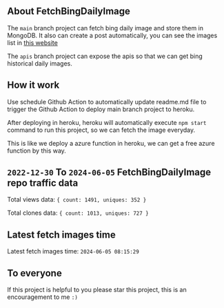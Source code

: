 ## About FetchBingDailyImage

The `main` branch project can fetch bing daily image and store them in MongoDB.
It also can create a post automatically, you can see the images list in [this website](https://oursalbum.netlify.app)

The `apis` branch project can expose the apis so that we can get bing historical daily images.

## How it work

Use schedule Github Action to automatically update readme.md file to trigger the Github Action to deploy main branch project to heroku.

After deploying in heroku, heroku will automatically execute `npm start` command to run this project, so we can fetch the image everyday.

This is like we deploy a azure function in heroku, we can get a free azure function by this way.

## `2022-12-30` To `2024-06-05` FetchBingDailyImage repo traffic data

Total views data: `{ count: 1491, uniques: 352 }`

Total clones data: `{ count: 1013, uniques: 727 }`

## Latest fetch images time

Latest fetch images time: `2024-06-05 08:15:29`

## To everyone

If this project is helpful to you please star this project, this is an encouragement to me `:)`



